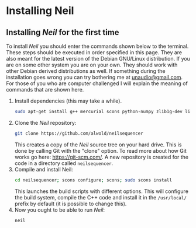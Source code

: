 # Installing Neil

## Installing _Neil_ for the first time

To install _Neil_ you should enter the commands shown below to the terminal. These steps should be executed in order specified in this page. They are also meant for the latest version of the Debian GNU/Linux distribution. If you are on some other system you are on your own. They should work with other Debian derived distributions as well. If something during the installation goes wrong you can try bothering me at unaudio@gmail.com. For those of you who are computer challenged I will explain the meaning of commands that are shown here.

1. Install dependencies (this may take a while).
    ```bash
    sudo apt-get install g++ mercurial scons python-numpy zlib1g-dev libsndfile1-dev libsamplerate0-dev libfftw3-dev libboost-graph-dev libasound2-dev libjack-jackd2-dev ladspa-sdk liblo-dev libflac-dev libmad0-dev xmlto libgtk2.0-dev libgl1-mesa-dev glutg3-dev libgtkgl2.0-dev libgtkglext1-dev
    ```
2. Clone the _Neil_ repository:
    ```bash
    git clone https://github.com/alwold/neilsequencer
    ```
    This creates a copy of the _Neil_ source tree on your hard drive. This is done by calling Git with the "clone" option. To read more about how Git works go here: https://git-scm.com/. A new repository is created for the code in a directory called `neilsequencer`.
3. Compile and install Neil:
    ```bash
    cd neilsequencer; scons configure; scons; sudo scons install
    ```
    This launches the build scripts with different options. This will configure the build system, compile the C++ code and install it in the `/usr/local/` prefix by default (it is possible to change this).
4. Now you ought to be able to run _Neil_:
    ```bash
    neil
    ```
